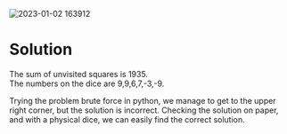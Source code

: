 ![2023-01-02 163912](https://user-images.githubusercontent.com/103123677/210279667-c8d20ad8-402e-492f-b967-c438a215f811.png)
# Solution  
The sum of unvisited squares is 1935.  
The numbers on the dice are 9,9,6,7,-3,-9.

Trying the problem brute force in python, we manage to get to the upper right corner, but the solution is incorrect. Checking the solution on paper, and with a physical dice, we can easily find the correct solution.
